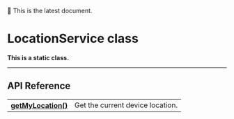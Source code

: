 :green_heart: This is the latest document.

# LocationService class

**This is a static class.**

------------
## API Reference

<table>
<tr>
    <th><a href="./getMyLocation/README.md">getMyLocation()</a></th>
    <td>Get the current device location.</td>
</tr>
</table>
